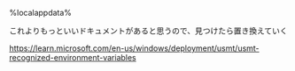 

%localappdata%


これよりもっといいドキュメントがあると思うので、見つけたら置き換えていく

https://learn.microsoft.com/en-us/windows/deployment/usmt/usmt-recognized-environment-variables
